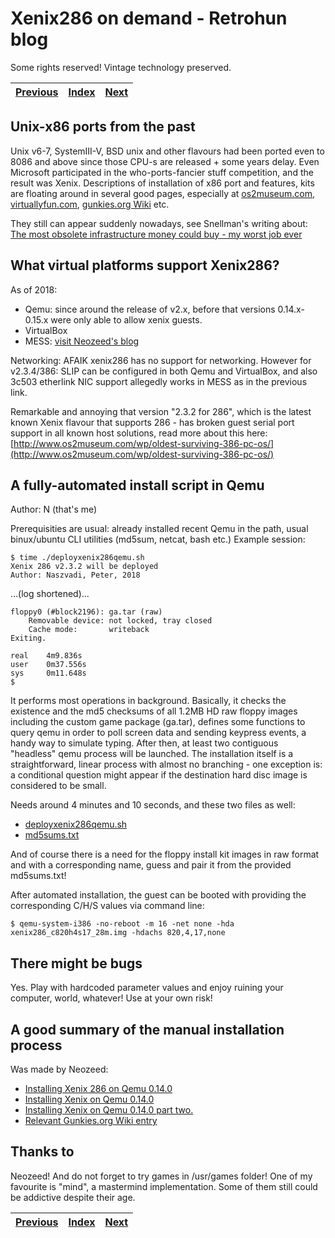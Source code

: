 # Xenix286 on demand - Retrohun blog

Some rights reserved! Vintage technology preserved.

[Previous](../toshibat3100fun) | [Index](../../../../) | [Next](../amiga2000etal)
--- | --- | ---

## Unix-x86 ports from the past
Unix v6-7, SystemIII-V, BSD unix and other flavours had been ported even to 8086 and above since those CPU-s are released + some years delay. Even Microsoft participated in the who-ports-fancier stuff competition, and the result was Xenix. Descriptions of installation of x86 port and features, kits are floating around in several good pages, especially at [os2museum.com](http://www.os2museum.com/wp/category/xenix/), [virtuallyfun.com](https://virtuallyfun.com/wordpress/category/xenix/), [gunkies.org Wiki](http://gunkies.org/wiki/Xenix) etc.

They still can appear suddenly nowadays, see Snellman's writing about: [The most obsolete infrastructure money could buy - my worst job ever](https://www.snellman.net/blog/archive/2015-09-01-the-most-obsolete-infrastructure-money-could-buy/)

## What virtual platforms support Xenix286?
As of 2018:

- Qemu: since around the release of v2.x, before that versions 0.14.x-0.15.x were only able to allow xenix guests.
- VirtualBox
- MESS: [visit Neozeed's blog](https://virtuallyfun.com/wordpress/2014/05/30/not-that-i-hang-out-on-irc-anymore/)

Networking: AFAIK xenix286 has no support for networking. However for v2.3.4/386: SLIP can be configured in both Qemu and VirtualBox, and also 3c503 etherlink NIC support allegedly works in MESS as in the previous link.

Remarkable and annoying that version "2.3.2 for 286", which is the latest known Xenix flavour that supports 286 - has broken guest serial port support in all known host solutions, read more about this here: [http://www.os2museum.com/wp/oldest-surviving-386-pc-os/](http://www.os2museum.com/wp/oldest-surviving-386-pc-os/)

## A fully-automated install script in Qemu

Author: N (that's me)

Prerequisities are usual: already installed recent Qemu in the path, usual binux/ubuntu CLI utilities (md5sum, netcat, bash etc.) Example session:

```
$ time ./deployxenix286qemu.sh 
Xenix 286 v2.3.2 will be deployed
Author: Naszvadi, Peter, 2018
```
...(log shortened)...
```
floppy0 (#block2196): ga.tar (raw)
    Removable device: not locked, tray closed
    Cache mode:       writeback
Exiting.

real    4m9.836s
user    0m37.556s
sys     0m11.648s
$

```

It performs most operations in background. Basically, it checks the existence and the md5 checksums of all 1.2MB HD raw floppy images including the custom game package (ga.tar), defines some functions to query qemu in order to poll screen data and sending keypress events, a handy way to simulate typing. After then, at least two contiguous "headless" qemu process will be launched. The installation itself is a straightforward, linear process with almost no branching - one exception is: a conditional question might appear if the destination hard disc image is considered to be small.

Needs around 4 minutes and 10 seconds, and these two files as well:

- [deployxenix286qemu.sh](deployxenix286qemu.sh)
- [md5sums.txt](md5sums.txt)

And of course there is a need for the floppy install kit images in raw format and with a corresponding name, guess and pair it from the provided md5sums.txt!

After automated installation, the guest can be booted with providing the corresponding C/H/S values via command line:
```
$ qemu-system-i386 -no-reboot -m 16 -net none -hda xenix286_c820h4s17_28m.img -hdachs 820,4,17,none
```

## There might be bugs
Yes. Play with hardcoded parameter values and enjoy ruining your computer, world, whatever! Use at your own risk!

## A good summary of the manual installation process
Was made by Neozeed:

- [Installing Xenix 286 on Qemu 0.14.0](https://virtuallyfun.com/wordpress/2011/04/11/installing-xenix-286-on-qemu-0-14-0/)
- [Installing Xenix on Qemu 0.14.0](https://virtuallyfun.com/wordpress/2011/04/08/installing-xenix-on-qemu-0-14-0/)
- [Installing Xenix on Qemu 0.14.0 part two.](https://virtuallyfun.com/wordpress/2011/04/08/installing-xenix-on-qemu-0-14-0-part-two/)
- [Relevant Gunkies.org Wiki entry](http://gunkies.org/wiki/Installing_Xenix_2.x_on_Qemu)

## Thanks to

Neozeed! And do not forget to try games in /usr/games folder! One of my favourite is "mind", a mastermind implementation. Some of them still could be addictive despite their age.

[Previous](../toshibat3100fun) | [Index](../../../../) | [Next](../amiga2000etal)
--- | --- | ---
